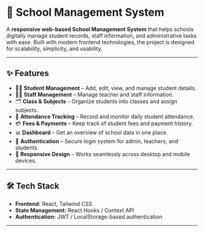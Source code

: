 # 📘 School Management System

A **responsive web-based School Management System** that helps schools digitally manage student records, staff information, and administrative tasks with ease. Built with modern frontend technologies, the project is designed for scalability, simplicity, and usability.

---

## ✨ Features

- 👨‍🎓 **Student Management** – Add, edit, view, and manage student details.
- 🧑‍🏫 **Staff Management** – Manage teacher and staff information.
- 🗂 **Class & Subjects** – Organize students into classes and assign subjects.
- 📅 **Attendance Tracking** – Record and monitor daily student attendance.
- 💳 **Fees & Payments** – Keep track of student fees and payment history.
- 📊 **Dashboard** – Get an overview of school data in one place.
- 🔐 **Authentication** – Secure login system for admin, teachers, and students.
- 📱 **Responsive Design** – Works seamlessly across desktop and mobile devices.

---

## 🛠 Tech Stack

- **Frontend:** React, Tailwind CSS
- **State Management:** React Hooks / Context API
- **Authentication:** JWT / LocalStorage-based authentication

---
